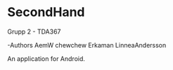 SecondHand
==========

Grupp 2 - TDA367

-Authors
AemW
chewchew
Erkaman
LinneaAndersson

An application for Android.


